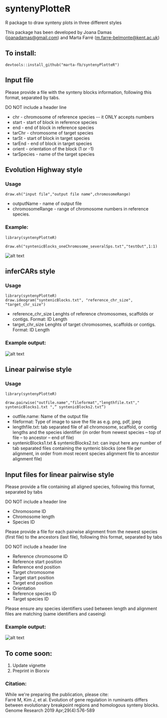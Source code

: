 # syntenyPlotteR
R package to draw synteny plots in three different styles

This package has been developed by Joana Damas (joanadamas@gmail.com) and Marta Farré (m.farre-belmonte@kent.ac.uk)

## To install:
`devtools::install_github("marta-fb/syntenyPlotteR")`


## Input file

Please provide a file with the synteny blocks information, following this format, separated by tabs.  

  DO NOT include a header line
  
* chr - chromosome of reference species -- it ONLY accepts numbers  
* start - start of block in reference species  
* end - end of block in reference species  
* tarChr - chromosome of target species  
* tarSt - start of block in target species 
* tarEnd - end of block in target species 
* orient - orientation of the block (1 or -1) 
* tarSpecies - name of the target species   

## Evolution Highway style

### Usage

`draw.eh("input file","output file name",chromosomeRange)`


* outputName - name of output file   
* chromosomeRange - range of chromosome numbers in reference species.


### Example:  
`library(syntenyPlotteR)`

`draw.eh("syntenicBlocks_oneChromosome_severalSps.txt","testOut",1:1)`

![alt text](https://github.com/marta-fb/syntenyPlotteR/blob/master/vignettes/images/exampleEH.png?raw=true)  

## inferCARs style


### Usage

`library(syntenyPlotteR)`  
`draw.ideogram("syntenicBlocks.txt", "reference_chr_size", "target_chr_size")`

* reference_chr_size Lenghts of reference chromosomes, scaffolds or contigs. Format: ID Length  
* target_chr_size Lenghts of target chromosomes, scaffolds or contigs. Format: ID Length  


### Example output:

![alt text](https://github.com/marta-fb/syntenyPlotteR/blob/master/vignettes/images/exampleInferCARs.png?raw=true)

## Linear pairwise style

### Usage

`library(syntenyPlotteR)`

`draw.pairwise("outfile.name","fileformat","lengthfile.txt"," syntenicBlocks1.txt ",” syntenicBlocks2.txt”)`

*	outfile.name: Name of the output file
*	fileformat: Type of image to save the file as e.g. png, pdf, jpeg
*	lengthfile.txt: tab separated file of all chromosome, scaffold, or contig lengths and the species identifier (in order from newest species – top of file – to ancestor – end of file)
*	syntenicBlocks1.txt & syntenicBlocks2.txt: can input here any number of tab separated files containing the syntenic blocks (one file per alignment, in order from most recent species alignment file to ancestor alignment file)

## Input files for linear pairwise style

Please provide a file containing all aligned species, following this format, separated by tabs

  DO NOT include a header line
  
* Chromosome ID 
* Chromosome length
* Species ID

Please provide a file for each pairwise alignment from the newest species (first file) to the ancestors (last file), following this format, separated by tabs

  DO NOT include a header line

* Reference chromosome ID 
* Reference start position
* Reference end position
* Target chromosome
* Target start position
* Target end position
* Orientation
* Reference species ID
* Target species ID

Please ensure any species identifiers used between length and alignment files are matching (same identifiers and caseing)
### Example output:

![alt text](https://github.com/marta-fb/syntenyPlotteR/blob/master/vignettes/images/example_pairwise_image.png?raw=true)


## To come soon:

1. Update vignette
2. Preprint in Biorxiv

### Citation:
While we're preparing the publication, please cite:  
Farré M, Kim J, et al. Evolution of gene regulation in ruminants differs between evolutionary breakpoint regions and homologous synteny blocks. Genome Research 2019 Apr;29(4):576-589
